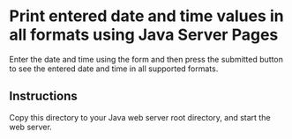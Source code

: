 # Print entered date and time values in all formats using Java Server Pages

Enter the date and time using the form and then press the submitted button to see the entered date and time in all
supported formats.

## Instructions

Copy this directory to your Java web server root directory, and start the web server.